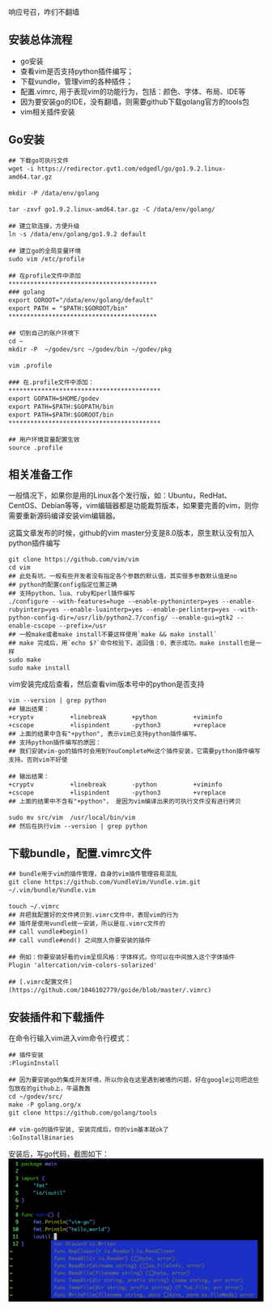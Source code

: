 响应号召，咋们不翻墙

## 安装总体流程
* go安装
* 查看vim是否支持python插件编写；
* 下载vundle，管理vim的各种插件；
* 配置.vimrc, 用于表现vim的功能行为，包括：颜色、字体、布局、IDE等
* 因为要安装go的IDE，没有翻墙，则需要github下载golang官方的tools包
* vim相关插件安装

## Go安装
```shell
## 下载go可执行文件
wget -i https://redirector.gvt1.com/edgedl/go/go1.9.2.linux-amd64.tar.gz

mkdir -P /data/env/golang

tar -zxvf go1.9.2.linux-amd64.tar.gz -C /data/env/golang/

## 建立软连接，方便升级
ln -s /data/env/golang/go1.9.2 default

## 建立go的全局变量环境
sudo vim /etc/profile

## 在profile文件中添加
*****************************************
### golang
export GOROOT="/data/env/golang/default"
export PATH = "$PATH:$GOROOT/bin"
*****************************************

## 切到自己的账户环境下
cd ~
mkdir -P  ~/godev/src ~/godev/bin ~/godev/pkg

vim .profile

### 在.profile文件中添加：
******************************************
export GOPATH=$HOME/godev
export PATH=$PATH:$GOPATH/bin
export PATH=$PATH:$GOROOT/bin
******************************************

## 用户环境变量配置生效
source .profile 
```
## 相关准备工作
一般情况下，如果你是用的Linux各个发行版，如：Ubuntu，RedHat、CentOS、Debian等等，vim编辑器都是功能裁剪版本，如果要完善的vim，则你需要重新源码编译安装vim编辑器。

这篇文章发布的时候，github的vim master分支是8.0版本，原生默认没有加入python插件编写
```shell
git clone https://github.com/vim/vim
cd vim
## 此处有坑，一般有些开发者没有指定各个参数的默认值，其实很多参数默认值是no
## python的配置config指定位置正确
## 支持python、lua、ruby和perl插件编写
./configure --with-features=huge --enable-pythoninterp=yes --enable-rubyinterp=yes --enable-luainterp=yes --enable-perlinterp=yes --with-python-config-dir=/usr/lib/python2.7/config/ --enable-gui=gtk2 --enable-cscope --prefix=/usr  
## 一般make或者make install不要这样使用`make && make install`
## make 完成后，用`echo $?`命令校验下，返回值：0，表示成功。make install也是一样
sudo make
sudo make install
```

vim安装完成后查看，然后查看vim版本号中的python是否支持
```shell
vim --version | grep python
## 输出结果： 
+cryptv          +linebreak       +python          +viminfo
+cscope          +lispindent      -python3         +vreplace
## 上面的结果中含有"+python", 表示vim已支持python插件编写。
## 支持python插件编写的原因：
## 我们安装vim-go的插件时会用到YouCompleteMe这个插件安装，它需要python插件编写支持。否则vim不好使

## 输出结果：
+cryptv          +linebreak       -python          +viminfo
+cscope          +lispindent      -python3         +vreplace
## 上面的结果中不含有"+python"， 是因为vim编译出来的可执行文件没有进行拷贝

sudo mv src/vim  /usr/local/bin/vim
## 然后在执行vim --version | grep python
```

## 下载bundle，配置.vimrc文件
```shell
## bundle用于vim的插件管理，自身的vim插件管理容易混乱
git clone https://github.com/VundleVim/Vundle.vim.git ~/.vim/bundle/Vundle.vim

touch ~/.vimrc
## 并把我配置好的文件拷贝到.vimrc文件中，表现vim的行为
## 插件是使用vundle统一安装，所以是在.vimrc文件的
## call vundle#begin()
## call vundle#end() 之间放入你要安装的插件

## 例如：你要安装好看的vim呈现风格：字体样式。你可以在中间放入这个字体插件
Plugin 'altercation/vim-colors-solarized'

## [.vimrc配置文件](https://github.com/1046102779/goide/blob/master/.vimrc)
```

## 安装插件和下载插件
在命令行输入vim进入vim命令行模式：
```shell
## 插件安装
:PluginInstall 

## 因为要安装go的集成开发环境，所以你会在这里遇到被墙的问题，好在google公司把这些包放在的github上，牛逼轰轰
cd ~/godev/src/
make -P golang.org/x
git clone https://github.com/golang/tools

## vim-go的插件安装, 安装完成后，你的vim基本就ok了
:GoInstallBinaries
```

安装后，写go代码，截图如下：
![hello,world](https://github.com/1046102779/goide/blob/master/2.pic.jpg)
